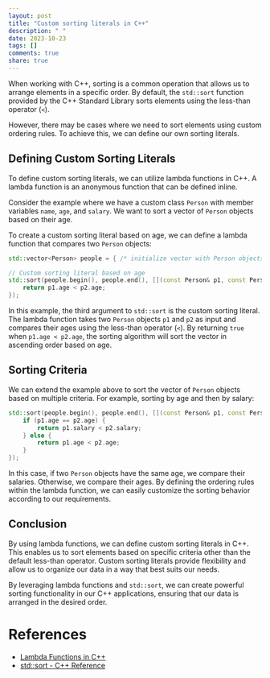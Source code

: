 ```yaml
---
layout: post
title: "Custom sorting literals in C++"
description: " "
date: 2023-10-23
tags: []
comments: true
share: true
---
```


When working with C++, sorting is a common operation that allows us to arrange elements in a specific order. By default, the `std::sort` function provided by the C++ Standard Library sorts elements using the less-than operator (`<`).

However, there may be cases where we need to sort elements using custom ordering rules. To achieve this, we can define our own sorting literals.

## Defining Custom Sorting Literals

To define custom sorting literals, we can utilize lambda functions in C++. A lambda function is an anonymous function that can be defined inline.

Consider the example where we have a custom class `Person` with member variables `name`, `age`, and `salary`. We want to sort a vector of `Person` objects based on their age.

To create a custom sorting literal based on age, we can define a lambda function that compares two `Person` objects:

```cpp
std::vector<Person> people = { /* initialize vector with Person objects */ };

// Custom sorting literal based on age
std::sort(people.begin(), people.end(), [](const Person& p1, const Person& p2) {
    return p1.age < p2.age;
});
```

In this example, the third argument to `std::sort` is the custom sorting literal. The lambda function takes two `Person` objects `p1` and `p2` as input and compares their ages using the less-than operator (`<`). By returning `true` when `p1.age < p2.age`, the sorting algorithm will sort the vector in ascending order based on age.

## Sorting Criteria

We can extend the example above to sort the vector of `Person` objects based on multiple criteria. For example, sorting by age and then by salary:

```cpp
std::sort(people.begin(), people.end(), [](const Person& p1, const Person& p2) {
    if (p1.age == p2.age) {
        return p1.salary < p2.salary;
    } else {
        return p1.age < p2.age;
    }
});
```

In this case, if two `Person` objects have the same age, we compare their salaries. Otherwise, we compare their ages. By defining the ordering rules within the lambda function, we can easily customize the sorting behavior according to our requirements.

## Conclusion

By using lambda functions, we can define custom sorting literals in C++. This enables us to sort elements based on specific criteria other than the default less-than operator. Custom sorting literals provide flexibility and allow us to organize our data in a way that best suits our needs.

By leveraging lambda functions and `std::sort`, we can create powerful sorting functionality in our C++ applications, ensuring that our data is arranged in the desired order.

# References
- [Lambda Functions in C++](https://en.cppreference.com/w/cpp/language/lambda)
- [std::sort - C++ Reference](https://en.cppreference.com/w/cpp/algorithm/sort)